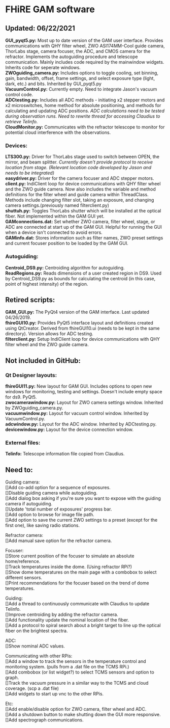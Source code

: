 # FHiRE GAM software
## Updated: 06/22/2021 

__GUI_pyqt5.py:__ Most up to date version of the GAM user interface. Provides communications with QHY filter wheel, ZWO ASI174MM-Cool guide camera, ThorLabs stage, camera focuser, the ADC, and CMOS camera for the refractor. Implements the autoguiding procedure and telescope communication. Mainly includes code required by the mainwindow widgets. Inherits code for seperate windows.  
__ZWOguiding_camera.py:__ Includes options to toggle cooling, set binning, gain, bandwidth, offset, frame settings, and select exposure type (light, dark, etc.) and bits. Inherited by GUI_pyqt5.py  
__VacuumControl.py:__ Currently empty. Need to integrate Jason's vacuum control code.  
__ADCtesting.py:__ Includes all ADC methods - initiating x2 stepper motors and x2 microswitches, home method for absolute positioning, and methods for calculating and updating ADC positions. *ADC calculations need to be tested during observation runs.* *Need to rewrite thread for accessing Claudius to retrieve Telinfo.*   
__CloudMonitor.py:__ Communicates with the refractor telescope to monitor for potential cloud interference with the observations.  

### Devices:
__LTS300.py:__ Driver for ThorLabs stage used to switch between OPEN, the mirror, and beam splitter. *Currently doesn't provide protocol to receive location from stage. (Relevant location code developed by Jason and needs to be integrated)*  
__easydriver.py:__ Driver for the camera focuser and ADC stepper motors.   
__client.py:__ IndiClient loop for device communications with QHY filter wheel and the ZWO guide camera. Now also includes the variable and method definitions for the filter wheel and guide camera within ThreadClass. Methods include changing filter slot, taking an exposure, and changing camera settings.(previously named filterclient.py)  
__shuttuh.py:__ Toggles ThorLabs shutter which will be installed at the optical fiber. Not implemented within the GAM GUI yet.  
__GAMconnections.dat:__ Set whether ZWO camera, filter wheel, stage, or ADC are connected at start up of the GAM GUI. Helpful for running the GUI when a device isn't connected to avoid errors.  
__GAMinfo.dat:__ Stores information such as filter names, ZWO preset settings and current focuser position to be loaded by the GAM GUI.  

### Autoguiding:
__Centroid_DS9.py:__ Centroiding algorithm for autoguiding.   
__ReadRegions.py:__ Reads dimensions of a user created region in DS9. Used by Centroid_DS9.py as bounds for calculating the centroid (in this case, point of highest intensity) of the region.  

## Retired scripts:
__GAM_GUI.py:__ The PyQt4 version of the GAM interface. Last updated 04/26/2019.  
__fhireGUI10.py:__ Provides PyQt5 interface layout and definitions created using QtCreator. Derived from fhireGUI10.ui (needs to be kept in the same directory). Version allows for ADC testing.  
__filterclient.py:__ Setup IndiClient loop for device communications with QHY filter wheel and the ZWO guide camera.  

## Not included in GitHub:  
### Qt Designer layouts:
__fhireGUI11.py:__ New layout for GAM GUI. Includes options to open new windows for monitoring, testing and settings. Doesn't include empty space for ds9. PyQt5.   
__zwocamerawindow.py:__  Layout for ZWO camera settings window. Inherited by ZWOguiding_camera.py.  
__vacuumwindow.py:__ Layout for vacuum control window. Inherited by VacuumControl.py.  
__adcwindow.py:__ Layout for the ADC window. Inherited by ADCtesting.py.  
__devicewindow.py:__ Layout for the device connection window.  
### External files:
__Telinfo:__ Telescope information file copied from Claudius.  

## Need to:
Guiding camera:  
[]Add co-add option for a sequence of exposures.  
[]Disable guiding camera while autoguiding.  
[]Add dialog box asking if you're sure you want to expose with the guiding camera if autoguiding.  
[]Update 'total number of exposures' progress bar.  
[]Add option to browse for image file path.  
[]Add option to save the current ZWO settings to a preset (except for the first one), like saving radio stations.  

Refractor camera:  
[]Add manual save option for the refractor camera.  

Focuser:  
[]Store current position of the focuser to simulate an absolute home/reference.  
[]Track temperatures inside the dome. (Using refractor RPi?)  
[]Show dome temperatures on the main page with a combobox to select different sensors.  
[]Print recommendations for the focuser based on the trend of dome temperatures.  

Guiding:  
[]Add a thread to continuously communicate with Claudius to update Telinfo.  
[]Improve centroiding by adding the refractor camera.  
[]Add functionality update the nominal location of the fiber.  
[]Add a protocol to spiral search about a bright target to line up the optical fiber on the brightest spectra.  

ADC:  
[]Show nominal ADC values.  

Communicating with other RPis:  
[]Add a window to track the sensors in the temperature control and monitoring system. (pulls from a .dat file on the TCMS RPi.)  
[]Add combobox (or list widget?) to select TCMS sensors and option to graph.  
[]Track the vacuum pressure in a similar way to the TCMS and cloud coverage. (scp a .dat file)  
[]Add widgets to start up vnc to the other RPis.  

Etc:  
[]Add enable/disable option for ZWO camera, filter wheel and ADC.  
[]Add a shutdown button to make shutting down the GUI more responsive.  
[]Add spectrograph communications.  


